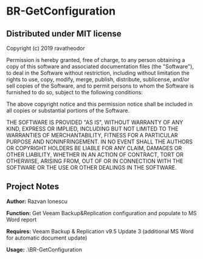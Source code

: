 # BR-GetConfiguration

## Distributed under MIT license
Copyright (c) 2019 ravatheodor

Permission is hereby granted, free of charge, to any person obtaining a copy of this software and associated documentation files (the "Software"), to deal in the Software without restriction, including without limitation the rights to use, copy, modify, merge, publish, distribute, sublicense, and/or sell copies of the Software, and to permit persons to whom the Software is furnished to do so, subject to the following conditions:

The above copyright notice and this permission notice shall be included in all copies or substantial portions of the Software.

THE SOFTWARE IS PROVIDED "AS IS", WITHOUT WARRANTY OF ANY KIND, EXPRESS OR IMPLIED, INCLUDING BUT NOT LIMITED TO THE WARRANTIES OF MERCHANTABILITY, FITNESS FOR A PARTICULAR PURPOSE AND NONINFRINGEMENT. IN NO EVENT SHALL THE AUTHORS OR COPYRIGHT HOLDERS BE LIABLE FOR ANY CLAIM, DAMAGES OR OTHER LIABILITY, WHETHER IN AN ACTION OF CONTRACT, TORT OR OTHERWISE, ARISING FROM, OUT OF OR IN CONNECTION WITH THE SOFTWARE OR THE USE OR OTHER DEALINGS IN THE SOFTWARE.

## Project Notes
**Author:** Razvan Ionescu

**Function:** Get Veeam Backup&Replication configuration and populate to MS Word report

**Requires:** Veeam Backup & Replication v9.5 Update 3 (additional MS Word for automatic document update)

**Usage:** .\BR-GetConfiguration
